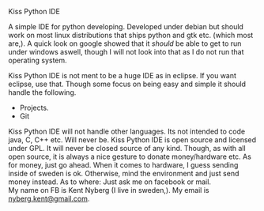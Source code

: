 Kiss Python IDE

A simple IDE for python developing. Developed under debian but should work on most linux distributions that ships 
python and gtk etc.  (which most are,).  A quick look on google showed that it *should* be able to get to run 
under windows aswell, though I will not look into that as I do not run that operating system. 

Kiss Python IDE is not ment to be a huge IDE as in eclipse.  If you want eclipse, use that.
Though some focus on being easy and simple it should handle the following.

* Projects.
* Git 


Kiss Python IDE will not handle other languages. Its not intended to code java, C, C++ etc. Will never be.
Kiss Python IDE is open source and licensed under GPL. It will never be closed source of any kind. Though, as with all
open source, it is always a nice gesture to donate money/hardware etc. As for money, just go ahead. When it comes to hardware,
I guess sending inside of sweden is ok. Otherwise, mind the environment and just send money instead. As to where: Just ask me on facebook
or mail.  
My name on FB is Kent Nyberg (I live in sweden,).  My email is nyberg.kent@gmail.com.
